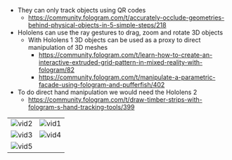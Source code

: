 
- They can only track objects using QR codes
	- https://community.fologram.com/t/accurately-occlude-geometries-behind-physical-objects-in-5-simple-steps/218
- Hololens can use the ray gestures to drag, zoom and rotate 3D objects
	- With Hololens 1 3D objects can be used as a proxy to direct manipulation of 3D meshes 
		- https://community.fologram.com/t/learn-how-to-create-an-interactive-extruded-grid-pattern-in-mixed-reality-with-fologram/82 
		- https://community.fologram.com/t/manipulate-a-parametric-facade-using-fologram-and-pufferfish/402
- To do direct hand manipulation we would need the Hololens 2
	- https://community.fologram.com/t/draw-timber-strips-with-fologram-s-hand-tracking-tools/399

|                                     |                                     |
| ----------------------------------- | ----------------------------------- |
| ![vid2](videos_exp_1_fologram/vid2.gif) | ![vid1](videos_exp_1_fologram/vid1.gif) |
| ![vid3](videos_exp_1_fologram/vid3.gif) | ![vid4](videos_exp_1_fologram/vid4.gif) |
| ![vid5](videos_exp_1_fologram/vid5.gif)                                    |                                     |

